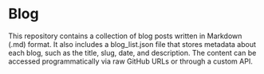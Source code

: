 # Blog

This repository contains a collection of blog posts written in Markdown (.md) format. It also includes a blog_list.json file that stores metadata about each blog, such as the title, slug, date, and description. The content can be accessed programmatically via raw GitHub URLs or through a custom API.
